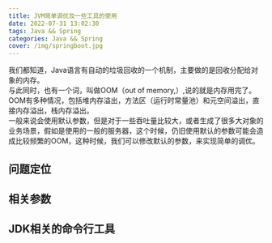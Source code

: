 ```yaml
---
title: JVM简单调优及一些工具的使用
date: 2022-07-31 13:02:30
tags: Java && Spring
categories: Java && Spring
cover: /img/springboot.jpg
---
```


我们都知道，Java语言有自动的垃圾回收的一个机制，主要做的是回收分配给对象的内存。  
与此同时，也有一个词，叫做OOM（out of memory,）,说的就是内存用完了。  
OOM有多种情况，包括堆内存溢出，方法区（运行时常量池）和元空间溢出，直接内存溢出，栈内存溢出。  
一般来说会使用默认参数，但是对于一些吞吐量比较大，或者生成了很多大对象的业务场景，假如是使用的一般的服务器，这个时候，仍旧使用默认的参数可能会造成比较频繁的OOM，这种时候，我们可以修改默认的参数，来实现简单的调优。

## 问题定位
## 相关参数
## JDK相关的命令行工具

